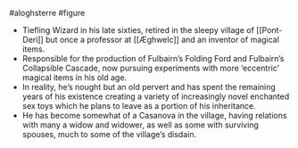 #aloghsterre #figure 
* Tiefling Wizard in his late sixties, retired in the sleepy village of  [[Pont-Deri]] but once a professor at [[Æghwelc]] and an inventor of magical items.
* Responsible for the production of Fulbairn’s Folding Ford and Fulbairn’s Collapsible Cascade, now pursuing experiments with more ‘eccentric’ magical items in his old age.
* In reality, he’s nought but an old pervert and has spent the remaining years of his existence creating a variety of increasingly novel enchanted sex toys which he plans to leave as a portion of his inheritance.
* He has become somewhat of a Casanova in the village, having relations with many a widow and widower, as well as some with surviving spouses, much to some of the village’s disdain.